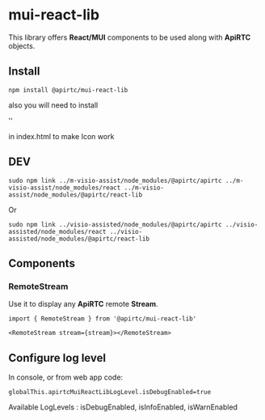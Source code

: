 # mui-react-lib

This library offers **React/MUI** components to be used along with **ApiRTC** objects.

## Install

`npm install @apirtc/mui-react-lib`

also you will need to install

'<link rel="stylesheet" href="https://fonts.googleapis.com/icon?family=Material+Icons" />'

in index.html <head> to make Icon work 

## DEV

`sudo npm link ../m-visio-assist/node_modules/@apirtc/apirtc ../m-visio-assist/node_modules/react ../m-visio-assist/node_modules/@apirtc/react-lib`

Or

`sudo npm link ../visio-assisted/node_modules/@apirtc/apirtc ../visio-assisted/node_modules/react ../visio-assisted/node_modules/@apirtc/react-lib`

## Components

### RemoteStream

Use it to display any **ApiRTC** remote **Stream**.

```
import { RemoteStream } from '@apirtc/mui-react-lib'

<RemoteStream stream={stream}></RemoteStream>
```

## Configure log level

In console, or from web app code:

```
globalThis.apirtcMuiReactLibLogLevel.isDebugEnabled=true
```

Available LogLevels : isDebugEnabled, isInfoEnabled, isWarnEnabled

